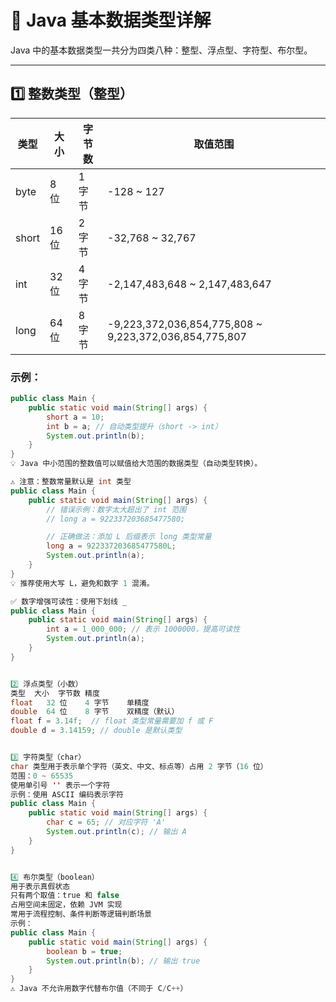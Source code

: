 # 🔢 Java 基本数据类型详解

Java 中的基本数据类型一共分为四类八种：整型、浮点型、字符型、布尔型。

---

## 1️⃣ 整数类型（整型）

| 类型  | 大小     | 字节数 | 取值范围 |
|-------|----------|--------|----------------------------|
| byte  | 8 位     | 1 字节 | -128 ~ 127                |
| short | 16 位    | 2 字节 | -32,768 ~ 32,767          |
| int   | 32 位    | 4 字节 | -2,147,483,648 ~ 2,147,483,647 |
| long  | 64 位    | 8 字节 | -9,223,372,036,854,775,808 ~ 9,223,372,036,854,775,807 |

### 示例：

```java
public class Main {
    public static void main(String[] args) {
        short a = 10;
        int b = a; // 自动类型提升（short -> int）
        System.out.println(b);
    }
}
💡 Java 中小范围的整数值可以赋值给大范围的数据类型（自动类型转换）。

⚠️ 注意：整数常量默认是 int 类型
public class Main {
    public static void main(String[] args) {
        // 错误示例：数字太大超出了 int 范围
        // long a = 922337203685477580;

        // 正确做法：添加 L 后缀表示 long 类型常量
        long a = 922337203685477580L;
        System.out.println(a);
    }
}
💡 推荐使用大写 L，避免和数字 1 混淆。

✅ 数字增强可读性：使用下划线 _
public class Main {
    public static void main(String[] args) {
        int a = 1_000_000; // 表示 1000000，提高可读性
        System.out.println(a);
    }
}


2️⃣ 浮点类型（小数）
类型	大小	字节数	精度
float	32 位	4 字节	单精度
double	64 位	8 字节	双精度（默认）
float f = 3.14f;  // float 类型常量需要加 f 或 F
double d = 3.14159; // double 是默认类型


3️⃣ 字符类型（char）
char 类型用于表示单个字符（英文、中文、标点等）占用 2 字节（16 位）
范围：0 ~ 65535
使用单引号 '' 表示一个字符
示例：使用 ASCII 编码表示字符
public class Main {
    public static void main(String[] args) {
        char c = 65; // 对应字符 'A'
        System.out.println(c); // 输出 A
    }
}


4️⃣ 布尔类型（boolean）
用于表示真假状态
只有两个取值：true 和 false
占用空间未固定，依赖 JVM 实现
常用于流程控制、条件判断等逻辑判断场景
示例：
public class Main {
    public static void main(String[] args) {
        boolean b = true;
        System.out.println(b); // 输出 true
    }
}
⚠️ Java 不允许用数字代替布尔值（不同于 C/C++）
